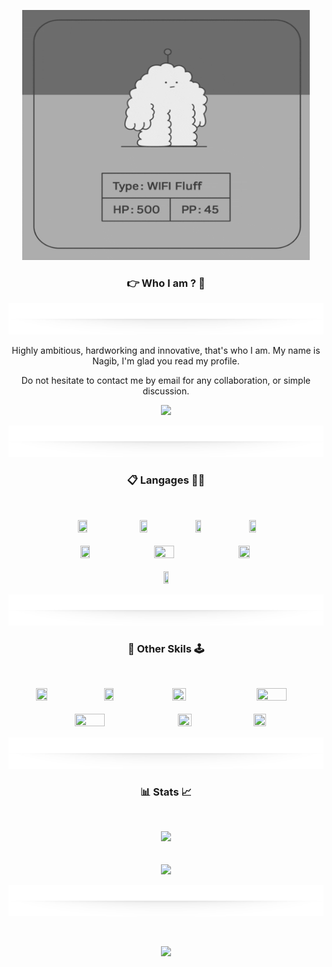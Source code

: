 <!-- Gif-->
<p align="center">
    <kbd>
        <img width="460" height="400" src="./img/hi.gif"/>
    </kbd>
</p>
<!-- Gif end-->

<!--#################################################################-->
<h3 align="center">👉 Who I am  ? 🤏</h3>

<!-- Separator -->
<p align="center"><img width="960" height="50" src="./img/separator.png"/></p>
<!-- Separator end-->
<p align="center">
    Highly ambitious, hardworking and innovative, that's who I am. My name is Nagib, I'm glad you read my profile.
</p>

<p align="center">
    Do not hesitate to contact me by email for any collaboration, or simple 
    discussion.
</p>

<!-- Send email-->
<p align = "center">
    <a href="mailto:Nagib.Lakhdari.pro@gmail.com"><img width="20%" src="https://img.shields.io/badge/Contact%20Me-white?style=plastic&logo=gmail"/></a>
</p>
<!-- Send email end-->


<!-- Separator -->
<p align="center"><img width="960" height="50" src="./img/separator.png"/></p>
<!-- Separator end-->

<!--#################################################################-->
<h3 align="center">📋 Langages ✍🏼</h3>
<br>
<p align="center">
<!-- Html logo -->
    <img  width="17%" height="5%" src="https://img.shields.io/badge/HTML5-E34F26?style=for-the-badge&logo=html5&logoColor=white"/>ㅤ
<!-- Css logo -->
    <img  width="15%" height="5%" src="https://img.shields.io/badge/CSS3-1572B6?style=for-the-badge&logo=css3&logoColor=white"/>ㅤ
<!-- Golang logo -->
    <img  width="13%" height="5%" src="https://img.shields.io/badge/Go-00ADD8?style=for-the-badge&logo=go&logoColor=white"/>ㅤ
<!-- c++ logo -->
    <img  width="15%" height="1%" src="https://img.shields.io/badge/C%2B%2B-00599C?style=for-the-badge&logo=c%2B%2B&logoColor=white"/>
    <br>  <br>
<!-- Swift logo -->
    <img  width="17%" height="5%" src="https://img.shields.io/badge/Swift-FA7343?style=for-the-badge&logo=swift&logoColor=white"/> ㅤ
<!-- Js logo -->
    <img  width="25%" height="5%" src="https://img.shields.io/badge/JavaScript-323330?style=for-the-badge&logo=javascript&logoColor=F7DF1E"/>ㅤ
<!-- Python logo -->
    <img  width="19%" height="5%" src="https://img.shields.io/badge/Python-FFD43B?style=for-the-badge&logo=python&logoColor=blue"/>
      <br>  <br>
<!-- Sql logo -->
    <img  width="13%" height="5%" src="https://img.shields.io/badge/Sql-0000FF?style=for-the-badge&logo=sqlite&logoColor=white"/>

</p>

<!--#################################################################-->

<!-- Separator -->
<p align="center"><img width="960" height="50" src="./img/separator.png"/></p>
<!-- Separator end-->

<h3 align="center">📯 Other Skils 🕹️</h3>
<br>
<p align="center">
<!-- C4d logo -->
    <img  width="19%" height="5%" src="https://img.shields.io/badge/Cinema 4D-4f26e3?style=for-the-badge&logo=Cinema4d&logoColor=white"/>ㅤ
<!-- Blender logo -->
    <img  width="17%" height="5%" src="https://img.shields.io/badge/Blender-cc8400?style=for-the-badge&logo=Blender&logoColor=white"/>ㅤ
<!-- V logo -->
    <img  width="21%" height="5%" src="https://img.shields.io/badge/Sony Vegas-336BFF?style=for-the-badge&logo=v&logoColor=white"/>ㅤ
<!-- Aeft logo -->
    <img  width="31%" height="1%" src="https://img.shields.io/badge/Adobe%20After%20Effect-1E409B?style=for-the-badge&logo=adobe&logoColor=white"/>
    <br>  <br>
<!-- Adpht logo -->
    <img  width="31%" height="5%" src="https://img.shields.io/badge/Photoshop-1E409B?style=for-the-badge&logo=Adobe%20photoshop&logoColor=white"/> ㅤ
<!-- Sketch logo -->
    <img  width="21%" height="5%" src="https://img.shields.io/badge/sketchbook-E68B1D?style=for-the-badge&logo=r&logoColor=white"/>ㅤ
<!-- ProC logo -->
    <img  width="20%" height="5%" src="https://img.shields.io/badge/ProCreate-9F16AA?style=for-the-badge&logo=r&logoColor=white"/>
</p>

<!--#################################################################-->

<!-- Separator -->
<p align="center"><img width="960" height="50" src="./img/separator.png"/></p>
<!-- Separator end-->

<h3 font-size="10%" align="center">📊 Stats 📈</h3>
<br>

<p align = "center"> 
    <img src="https://github-readme-stats.vercel.app/api/top-langs/?username=Naywvi&layout=compact"/>
    <br><br><br>
    <img src="https://github-readme-streak-stats.herokuapp.com/?user=Naywvi&show_icons=true&locale=en&layout=compact&theme=dark&line_height=0&hide_border=true"/>
    <!-- Separator -->
    <p align="center"><img width="960" height="50" src="./img/separator.png"/></p>
    <!-- Separator end-->
    <br> 
</p>
<p align="center">
<img  width="30%" src="https://www.icegif.com/wp-content/uploads/icegif-1436.gif"/>
</p>
